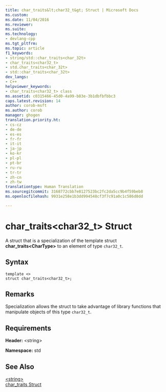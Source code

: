 ```yaml
---
title: char_traits&lt;char32_t&gt; Struct | Microsoft Docs
ms.custom: 
ms.date: 11/04/2016
ms.reviewer: 
ms.suite: 
ms.technology:
- devlang-cpp
ms.tgt_pltfrm: 
ms.topic: article
f1_keywords:
- string/std::char_traits<char_32t>
- char_traits<char32_t>
- std.char_traits<char_32t>
- std::char_traits<char_32t>
dev_langs:
- C++
helpviewer_keywords:
- char_traits<char32_t> class
ms.assetid: c0315466-45d0-4a99-b83e-3b1dbfbfbbc3
caps.latest.revision: 14
author: corob-msft
ms.author: corob
manager: ghogen
translation.priority.ht:
- cs-cz
- de-de
- es-es
- fr-fr
- it-it
- ja-jp
- ko-kr
- pl-pl
- pt-br
- ru-ru
- tr-tr
- zh-cn
- zh-tw
translationtype: Human Translation
ms.sourcegitcommit: 3168772cbb7e8127523bc2fc2da5cc9b4f59beb8
ms.openlocfilehash: 9931e258e1b3dd994548cf3f7c91a0c1c586d8dd

---
```

# char_traits&lt;char32_t&gt; Struct
A struct that is a specialization of the template struct **char_traits\<CharType>** to an element of type `char32_t`.  
  
## Syntax  
  
```
template <>  
struct char_traits<char32_t>;
```  
  
## Remarks  
 Specialization allows the struct to take advantage of library functions that manipulate objects of this type `char32_t`.  
  
## Requirements  
 **Header:** \<string>  
  
 **Namespace:** std  
  
## See Also  
 [\<string>](../standard-library/string.md)   
 [char_traits Struct](../standard-library/char-traits-struct.md)



<!--HONumber=Jan17_HO1-->



